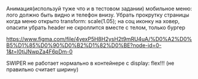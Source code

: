 Анимация(используй туже что и в тестовом задании)
мобильное меню: лого должно быть видно и телефон внизу. Убрать прокрутку страницы когда меню открыто
transform: scale(1.05); на соц иконку на ховер, опасити убрать
header не скроллится вместе с телом, только бургер

https://www.figma.com/file/4yexP5H8H2ysH2t9mRU4uA/%D0%A2%D0%B5%D1%85%D0%90%D0%B2%D1%82%D0%BE?node-id=0-1&t=l0tjJNwpZa4F6pDm-0

SWIPER не работает нормально в контейнере с display: flex!!! (не правильно считает ширину)